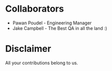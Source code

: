 # Collaborators

* Pawan Poudel - Engineering Manager
* Jake Campbell - The Best QA in all the land :)

# Disclaimer

All your contributions belong to us.
